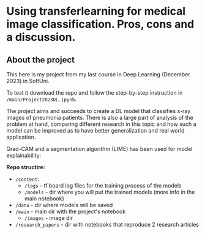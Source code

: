 # Using transferlearning for medical image classification. Pros, cons and a discussion.

## About the project
This here is my project from my last course in Deep Learning (December 2023) in SoftUni.

To test it download the repo and follow the step-by-step instruction in `/main/Project2023DL.ipynb`.

The project aims and succeeds to create a DL model that classifies x-ray images of pneumonia patients. There is also a large part of analysis of the problem at hand, comparing different research in this topic and how such a model can be improved as to have better generalization and real world application.

Grad-CAM and a segmentation algorithm (LIME) has been used for model explainability:

**Repo structire:**
- `/content`:
  - `/logs` - tf board log files for the training process of the models
  - `/models` - dir where you will put the trained models (more info in the main notebook)
- `/data` - dir where models will be saved
- `/main` - main dir with the project's notebook
  - `/images` - image dir
- `/research_papers` - dir with notebooks that reproduce 2 research articles
